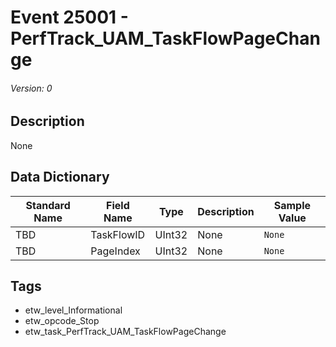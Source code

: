 # Event 25001 - PerfTrack_UAM_TaskFlowPageChange
###### Version: 0

## Description
None

## Data Dictionary
|Standard Name|Field Name|Type|Description|Sample Value|
|---|---|---|---|---|
|TBD|TaskFlowID|UInt32|None|`None`|
|TBD|PageIndex|UInt32|None|`None`|

## Tags
* etw_level_Informational
* etw_opcode_Stop
* etw_task_PerfTrack_UAM_TaskFlowPageChange